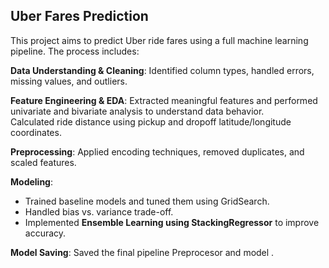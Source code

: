 ## Uber Fares Prediction

This project aims to predict Uber ride fares using a full machine learning pipeline. The process includes:

**Data Understanding & Cleaning**: Identified column types, handled errors, missing values, and outliers.

**Feature Engineering & EDA**: Extracted meaningful features and performed univariate and bivariate analysis to understand data behavior.  
Calculated ride distance using pickup and dropoff latitude/longitude coordinates.

**Preprocessing**: Applied encoding techniques, removed duplicates, and scaled features.

**Modeling**:
- Trained baseline models and tuned them using GridSearch.
- Handled bias vs. variance trade-off.
- Implemented **Ensemble Learning using StackingRegressor** to improve accuracy.

**Model Saving**: Saved the final pipeline Preprocesor and model .

